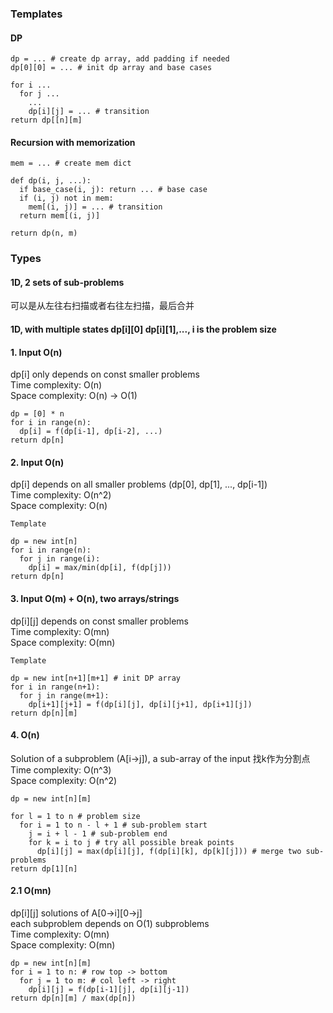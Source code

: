 ### Templates
#### DP
```
dp = ... # create dp array, add padding if needed
dp[0][0] = ... # init dp array and base cases

for i ...
  for j ...
    ...
    dp[i][j] = ... # transition
return dp[[n][m]
```

#### Recursion with memorization
```
mem = ... # create mem dict

def dp(i, j, ...):
  if base_case(i, j): return ... # base case
  if (i, j) not in mem:
    mem[(i, j)] = ... # transition
  return mem[(i, j)]

return dp(n, m)
```

### Types
#### 1D, 2 sets of sub-problems
可以是从左往右扫描或者右往左扫描，最后合并

#### 1D, with multiple states dp[i][0] dp[i][1],..., i is the problem size

#### 1. Input O(n)
dp[i] only depends on const smaller problems <br>
Time complexity: O(n) <br>
Space complexity: O(n) -> O(1)
```
dp = [0] * n
for i in range(n):
  dp[i] = f(dp[i-1], dp[i-2], ...)
return dp[n]
```

#### 2. Input O(n)
dp[i] depends on all smaller problems (dp[0], dp[1], ..., dp[i-1]) <br>
Time complexity: O(n^2) <br>
Space complexity: O(n)
```
Template

dp = new int[n]
for i in range(n):
  for j in range(i):
    dp[i] = max/min(dp[i], f(dp[j]))
return dp[n]
```

#### 3. Input O(m) + O(n), two arrays/strings
dp[i][j] depends on const smaller problems <br>
Time complexity: O(mn) <br>
Space complexity: O(mn)
```
Template

dp = new int[n+1][m+1] # init DP array
for i in range(n+1):
  for j in range(m+1):
    dp[i+1][j+1] = f(dp[i][j], dp[i][j+1], dp[i+1][j])
return dp[n][m]
```

#### 4. O(n)
Solution of a subproblem (A[i->j]), a sub-array of the input
找k作为分割点 <br>
Time complexity: O(n^3) <br>
Space complexity: O(n^2)
```
dp = new int[n][m]

for l = 1 to n # problem size
  for i = 1 to n - l + 1 # sub-problem start
    j = i + l - 1 # sub-problem end
    for k = i to j # try all possible break points
      dp[i][j] = max(dp[i][j], f(dp[i][k], dp[k][j])) # merge two sub-problems
return dp[1][n]
```
#### 2.1 O(mn)
dp[i][j] solutions of A[0->i][0->j] <br>
each subproblem depends on O(1) subproblems <br>
Time complexity: O(mn) <br>
Space complexity: O(mn)
```
dp = new int[n][m]
for i = 1 to n: # row top -> bottom
  for j = 1 to m: # col left -> right
    dp[i][j] = f(dp[i-1][j], dp[i][j-1])
return dp[n][m] / max(dp[n])
```
